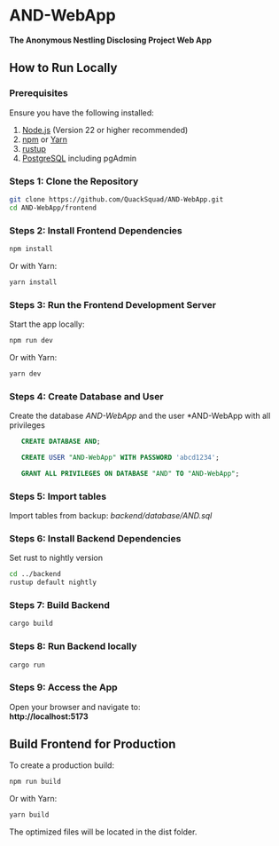 # AND-WebApp

**The Anonymous Nestling Disclosing Project Web App**

## How to Run Locally

### Prerequisites

Ensure you have the following installed:

1. [Node.js](https://nodejs.org/) (Version 22 or higher recommended)
2. [npm](https://www.npmjs.com/) or [Yarn](https://yarnpkg.com/)
3. [rustup](https://rustup.rs/)
4. [PostgreSQL](https://www.enterprisedb.com/downloads/postgres-postgresql-downloads) including pgAdmin

### Steps 1: **Clone the Repository**

```bash
git clone https://github.com/QuackSquad/AND-WebApp.git
cd AND-WebApp/frontend
```

### Steps 2: **Install Frontend Dependencies**

```bash
npm install
```

Or with Yarn:

```bash
yarn install
```

### Steps 3: **Run the Frontend Development Server**

Start the app locally:

```bash
npm run dev
```

Or with Yarn:

```bash
yarn dev
```

### Steps 4: **Create Database and User**

Create the database _AND-WebApp_ and the user \*AND-WebApp with all privileges

```sql
   CREATE DATABASE AND;

   CREATE USER "AND-WebApp" WITH PASSWORD 'abcd1234';

   GRANT ALL PRIVILEGES ON DATABASE "AND" TO "AND-WebApp";
```

### Steps 5: **Import tables**

Import tables from backup: _backend/database/AND.sql_

### Steps 6: **Install Backend Dependencies**

Set rust to nightly version

```bash
cd ../backend
rustup default nightly
```

### Steps 7: **Build Backend**

```bash
cargo build
```

### Steps 8: **Run Backend locally**

```bash
cargo run
```

### Steps 9: Access the App

Open your browser and navigate to:\
**http://localhost:5173**

## Build Frontend for Production

To create a production build:

```bash
npm run build
```

Or with Yarn:

```bash
yarn build
```

The optimized files will be located in the dist folder.
